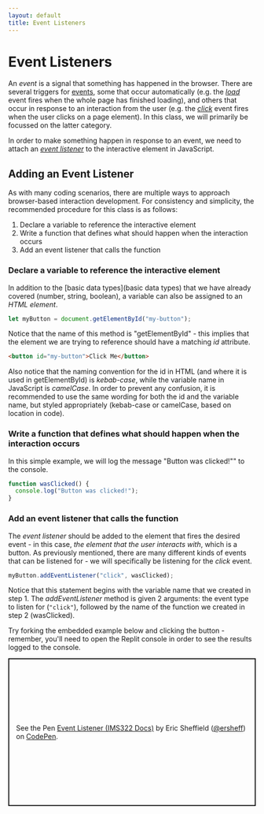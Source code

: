 ```yaml
---
layout: default
title: Event Listeners
---
```

# Event Listeners
An *event* is a signal that something has happened in the browser. There are several triggers for [events](https://developer.mozilla.org/en-US/docs/Web/Events), some that occur automatically (e.g. the *[load](https://developer.mozilla.org/en-US/docs/Web/API/Window/load_event)* event fires when the whole page has finished loading), and others that occur in response to an interaction from the user (e.g. the *[click](https://developer.mozilla.org/en-US/docs/Web/API/Element/click_event)* event fires when the user clicks on a page element). In this class, we will primarily be focussed on the latter category.

In order to make something happen in response to an event, we need to attach an *[event listener](https://developer.mozilla.org/en-US/docs/Web/API/EventTarget/addEventListener)* to the interactive element in JavaScript.

## Adding an Event Listener
As with many coding scenarios, there are multiple ways to approach browser-based interaction development. For consistency and simplicity, the recommended procedure for this class is as follows:
1. Declare a variable to reference the interactive element
2. Write a function that defines what should happen when the interaction occurs
3. Add an event listener that calls the function

### Declare a variable to reference the interactive element
In addition to the [basic data types](basic data types) that we have already covered (number, string, boolean), a variable can also be assigned to an *HTML element*.
```js
let myButton = document.getElementById("my-button");
```

Notice that the name of this method is "getElementById" - this implies that the element we are trying to reference should have a matching *id* attribute.

```html
<button id="my-button">Click Me</button>
```

Also notice that the naming convention for the id in HTML (and where it is used in getElementById) is *kebab-case*, while the variable name in JavaScript is *camelCase*. In order to prevent any confusion, it is recommended to use the same wording for both the id and the variable name, but styled appropriately (kebab-case or camelCase, based on location in code).

### Write a function that defines what should happen when the interaction occurs
In this simple example, we will log the message "Button was clicked!"" to the console.
```js
function wasClicked() {
  console.log("Button was clicked!");
}
```

### Add an event listener that calls the function
The *event listener* should be added to the element that fires the desired event - in this case, *the element that the user interacts with*, which is a button. As previously mentioned, there are many different kinds of events that can be listened for - we will specifically be listening for the *click* event.

```js
myButton.addEventListener("click", wasClicked);
```

Notice that this statement begins with the variable name that we created in step 1. The *addEventListener* method is given 2 arguments: the event type to listen for (`"click"`), followed by the name of the function we created in step 2 (wasClicked).

Try forking the embedded example below and clicking the button - remember, you'll need to open the Replit console in order to see the results logged to the console.
<p class="codepen" data-height="300" data-default-tab="html,result" data-slug-hash="qBvWqaG" data-editable="true" data-user="ersheff" style="height: 300px; box-sizing: border-box; display: flex; align-items: center; justify-content: center; border: 2px solid; margin: 1em 0; padding: 1em;">
  <span>See the Pen <a href="https://codepen.io/ersheff/pen/qBvWqaG">
  Event Listener (IMS322 Docs)</a> by Eric Sheffield (<a href="https://codepen.io/ersheff">@ersheff</a>)
  on <a href="https://codepen.io">CodePen</a>.</span>
</p>
<script async src="https://cpwebassets.codepen.io/assets/embed/ei.js"></script>